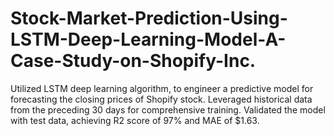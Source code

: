 # Stock-Market-Prediction-Using-LSTM-Deep-Learning-Model-A-Case-Study-on-Shopify-Inc.

Utilized LSTM deep learning algorithm, to engineer a predictive model for forecasting the closing prices of Shopify stock. Leveraged historical data from the preceding 30 days for comprehensive training. Validated the model with test data, achieving R2 score of 97% and MAE of $1.63.
